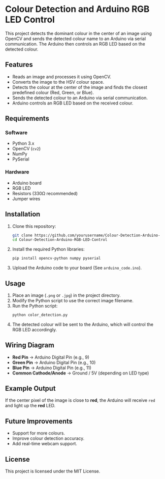 # Colour Detection and Arduino RGB LED Control

This project detects the dominant colour in the center of an image using OpenCV and sends the detected colour name to an Arduino via serial communication. The Arduino then controls an RGB LED based on the detected colour.

## Features
- Reads an image and processes it using OpenCV.
- Converts the image to the HSV colour space.
- Detects the colour at the center of the image and finds the closest predefined colour (Red, Green, or Blue).
- Sends the detected colour to an Arduino via serial communication.
- Arduino controls an RGB LED based on the received colour.

## Requirements
### **Software**
- Python 3.x
- OpenCV (`cv2`)
- NumPy
- PySerial

### **Hardware**
- Arduino board
- RGB LED
- Resistors (330Ω recommended)
- Jumper wires

## Installation
1. Clone this repository:
   ```bash
   git clone https://github.com/yourusername/Colour-Detection-Arduino-RGB-LED-Control.git
   cd Colour-Detection-Arduino-RGB-LED-Control
   ```

2. Install the required Python libraries:
   ```bash
   pip install opencv-python numpy pyserial
   ```

3. Upload the Arduino code to your board (See `arduino_code.ino`).

## Usage
1. Place an image (`.png` or `.jpg`) in the project directory.
2. Modify the Python script to use the correct image filename.
3. Run the Python script:
   ```bash
   python color_detection.py
   ```
4. The detected colour will be sent to the Arduino, which will control the RGB LED accordingly.

## Wiring Diagram
- **Red Pin** → Arduino Digital Pin (e.g., 9)
- **Green Pin** → Arduino Digital Pin (e.g., 10)
- **Blue Pin** → Arduino Digital Pin (e.g., 11)
- **Common Cathode/Anode** → Ground / 5V (depending on LED type)

## Example Output
If the center pixel of the image is close to **red**, the Arduino will receive `red` and light up the **red** LED.

## Future Improvements
- Support for more colours.
- Improve colour detection accuracy.
- Add real-time webcam support.

## License
This project is licensed under the MIT License.
